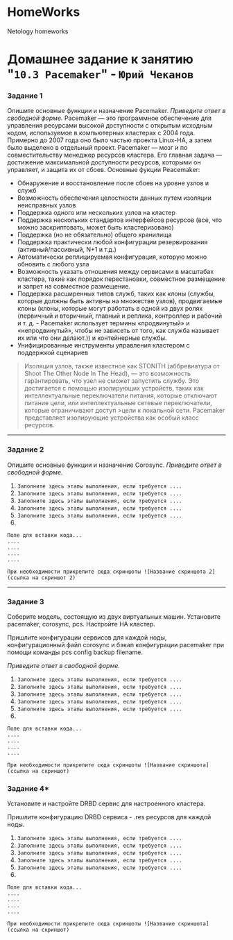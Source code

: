 # HomeWorks
Netology homeworks
# Домашнее задание к занятию "`10.3 Pacemaker`" - `Юрий Чеканов`


### Задание 1
Опишите основные функции и назначение Pacemaker.
*Приведите ответ в свободной форме.*
Pacemaker — это программное обеспечение для управления ресурсами высокой доступности с открытым исходным кодом, используемое в компьютерных кластерах с 2004 года. Примерно до 2007 года оно было частью проекта Linux-HA, а затем было выделено в отдельный проект. Pacemaker — мозг и по совместительству менеджер ресурсов кластера. Его главная задача — достижение максимальной доступности ресурсов, которыми он управляет, и защита их от сбоев.
Основные фукции Peacemaker:
* Обнаружение и восстановление после сбоев на уровне узлов и служб 
* Возможность обеспечения целостности данных путем изоляции неисправных узлов 
* Поддержка одного или нескольких узлов на кластер 
* Поддержка нескольких стандартов интерфейсов ресурсов (все, что можно заскриптовать, может быть кластеризовано) 
* Поддержка (но не обязательно) общего хранилища 
* Поддержка практически любой конфигурации резервирования (активный/пассивный, N+1 и т.д.) 
* Автоматически реплицируемая конфигурация, которую можно обновить с любого узла 
* Возможность указать отношения между сервисами в масштабах кластера, такие как порядок перестановки, совместное размещение и запрет на совместное размещение. 
* Поддержка расширенных типов служб, таких как клоны (службы, которые должны быть активны на множестве узлов), продвигаемые клоны (клоны, которые могут работать в одной из двух ролях (первичный и вторичный, главный и реплика, контроллер и рабочий и т. д. - Pacemaker использует термины «продвинутый» и «непродвинутый», чтобы не зависеть от того, как служба называет их или что они делают.)) и контейнерные службы. 
* Унифицированные инструменты управления кластером с поддержкой сценариев

> Изоляция узлов, также известное как STONITH (аббревиатура от Shoot The Other Node In The Head), — это возможность гарантировать, что узел не сможет запустить службу. Это достигается с помощью изолирующих устройств, таких как интеллектуальные переключатели питания, которые отключают питание цели, или интеллектуальные сетевые переключатели, которые ограничивают доступ >цели к локальной сети. 
>Pacemaker представляет изолирующие устройства как особый класс ресурсов.
---

### Задание 2
Опишите основные функции и назначение Corosync.
*Приведите ответ в свободной форме.*

1. `Заполните здесь этапы выполнения, если требуется ....`
2. `Заполните здесь этапы выполнения, если требуется ....`
3. `Заполните здесь этапы выполнения, если требуется ....`
4. `Заполните здесь этапы выполнения, если требуется ....`
5. `Заполните здесь этапы выполнения, если требуется ....`
6. 

```
Поле для вставки кода...
....
....
....
....
```

`При необходимости прикрепитe сюда скриншоты
![Название скриншота 2](ссылка на скриншот 2)`


---

### Задание 3
Соберите модель, состоящую из двух виртуальных машин. Установите pacemaker, corosync, pcs. Настройте HA кластер.

Пришлите конфигурации сервисов для каждой ноды, конфигурационный файл corosync и бэкап конфигурации pacemaker при помощи команды pcs config backup filename.

*Приведите ответ в свободной форме.*

1. `Заполните здесь этапы выполнения, если требуется ....`
2. `Заполните здесь этапы выполнения, если требуется ....`
3. `Заполните здесь этапы выполнения, если требуется ....`
4. `Заполните здесь этапы выполнения, если требуется ....`
5. `Заполните здесь этапы выполнения, если требуется ....`
6. 

```
Поле для вставки кода...
....
....
....
....
```

`При необходимости прикрепитe сюда скриншоты
![Название скриншота](ссылка на скриншот)`

### Задание 4*
Установите и настройте DRBD сервис для настроенного кластера.

Пришлите конфигурацию DRBD сервиса - .res ресурсов для каждой ноды.



1. `Заполните здесь этапы выполнения, если требуется ....`
2. `Заполните здесь этапы выполнения, если требуется ....`
3. `Заполните здесь этапы выполнения, если требуется ....`
4. `Заполните здесь этапы выполнения, если требуется ....`
5. `Заполните здесь этапы выполнения, если требуется ....`
6. 

```
Поле для вставки кода...
....
....
....
....
```

`При необходимости прикрепитe сюда скриншоты
![Название скриншота](ссылка на скриншот)`

